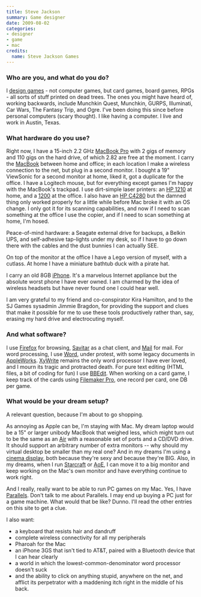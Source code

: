 ```yaml
---
title: Steve Jackson
summary: Game designer
date: 2009-08-02
categories:
- designer
- game
- mac
credits:
  name: Steve Jackson Games
---
```


### Who are you, and what do you do?

I [design games](http://sjgames.com/ "The official Steve Jackson Games website.") - not computer games, but card games, board games, RPGs - all sorts of stuff printed on dead trees. The ones you might have heard of, working backwards, include Munchkin Quest, Munchkin, GURPS, Illuminati, Car Wars, The Fantasy Trip, and Ogre. I've been doing this since before personal computers (scary thought). I like having a computer. I live and work in Austin, Texas.

### What hardware do you use?

Right now, I have a 15-inch 2.2 GHz [MacBook Pro][macbook-pro] with 2 gigs of memory and 110 gigs on the hard drive, of which 2.82 are free at the moment. I carry the [MacBook][] between home and office; in each location I make a wireless connection to the net, but plug in a second monitor. I bought a 19" ViewSonic for a second monitor at home, liked it, got a duplicate for the office. I have a Logitech mouse, but for everything except games I'm happy with the MacBook's trackpad. I use dirt-simple laser printers: an [HP 1210][color-laserjet-cp1210] at home, and a [1200][laserjet-1200] at the office. I also have an [HP C4280][photosmart-c4280] but the damned thing only worked properly for a little while before Mac broke it with an OS change. I only got it for its scanning capabilities, and now if I need to scan something at the office I use the copier, and if I need to scan something at home, I'm hosed.

Peace-of-mind hardware: a Seagate external drive for backups, a Belkin UPS, and self-adhesive tap-lights under my desk, so if I have to go down there with the cables and the dust bunnies I can actually SEE.

On top of the monitor at the office I have a Lego version of myself, with a cutlass. At home I have a miniature bathtub duck with a pirate hat.

I carry an old 8GB [iPhone][]. It's a marvelous Internet appliance but the absolute worst phone I have ever owned. I am charmed by the idea of wireless headsets but have never found one I could hear well.

I am very grateful to my friend and co-conspirator Kira Hamilton, and to the SJ Games sysadmin Jimmie Bragdon, for providing the support and clues that make it possible for me to use these tools productively rather than, say, erasing my hard drive and electrocuting myself.

### And what software?

I use [Firefox][] for browsing, [Savitar][] as a chat client, and [Mail][] for mail. For word processing, I use [Word][], under protest, with some legacy documents in [AppleWorks][]. [XyWrite][] remains the only word processor I have ever loved, and I mourn its tragic and protracted death. For pure text editing (HTML files, a bit of coding for fun) I use [BBEdit][]. When working on a card game, I keep track of the cards using [Filemaker Pro][filemaker-pro], one record per card, one DB per game.

### What would be your dream setup?

A relevant question, because I'm about to go shopping.

As annoying as Apple can be, I'm staying with Mac. My dream laptop would be a 15" or larger unibody MacBook that weighed less, which might turn out to be the same as an [Air][macbook-air] with a reasonable set of ports and a CD/DVD drive. It should support an arbitrary number of extra monitors -- why should my virtual desktop be smaller than my real one? And in my dreams I'm using a [cinema display][cinema-display], both because they're sexy and because they're BIG. Also, in my dreams, when I run [Starcraft][] or [AoE][age-of-empires], I can move it to a big monitor and keep working on the Mac's own monitor and have everything continue to work right.

And I really, really want to be able to run PC games on my Mac. Yes, I have [Parallels][parallels-desktop]. Don't talk to me about Parallels. I may end up buying a PC just for a game machine. What would that be like? Dunno. I'll read the other entries on this site to get a clue.

I also want:

* a keyboard that resists hair and dandruff
* complete wireless connectivity for all my peripherals
* Pharoah for the Mac
* an iPhone 3GS that isn't tied to AT&T, paired with a Bluetooth device that I can hear clearly
* a world in which the lowest-common-denominator word processor doesn't suck
* and the ability to click on anything stupid, anywhere on the net, and afflict its perpetrator with a maddening itch right in the middle of his back.

[age-of-empires]: https://en.wikipedia.org/wiki/Age_of_Empires "An RTS game spanning 10,000 years of history."
[appleworks]: https://en.wikipedia.org/wiki/AppleWorks "An old office suite for the Mac."
[bbedit]: http://www.barebones.com/products/bbedit/ "A text editor for the Mac."
[cinema-display]: https://en.wikipedia.org/wiki/Apple_Cinema_Display "An LCD display."
[color-laserjet-cp1210]: https://www.amazon.com/HP-Color-Laserjet-CP1215-Printer/dp/B00165TATA "A colour laser printer."
[filemaker-pro]: https://www.filemaker.com/products/filemaker-pro/ "A database application."
[firefox]: https://www.mozilla.org/en-US/firefox/new/ "A cross-platform open-source web browser."
[iphone]: https://en.wikipedia.org/wiki/IPhone_(1st_generation) "A smartphone."
[laserjet-1200]: http://web.archive.org/web/20151014045119/http://h10010.www1.hp.com:80/wwpc/us/en/sm/WF10a/18972-18972-3328059-14638-3328066-29789.html "A black and white laser printer."
[macbook-air]: https://www.apple.com/macbook-air/ "A very thin laptop."
[macbook-pro]: https://www.apple.com/macbook-pro/ "A laptop."
[macbook]: https://en.wikipedia.org/wiki/MacBook "A laptop."
[mail]: https://en.wikipedia.org/wiki/Mail_(application) "The default Mac OS X mail client."
[parallels-desktop]: https://www.parallels.com/products/desktop/ "A PC emulator for the Mac."
[photosmart-c4280]: http://web.archive.org/web/20130706074226/http://h10010.www1.hp.com:80/wwpc/ca/en/sm/WF10a/12144670-12145036-12145202-12145202-12430864-80134444.html "An all-in-one printer/scanner/copier."
[savitar]: https://www.heynow.com/savitar/ "A MUD/MUSH/MOO client for the Mac."
[starcraft]: http://us.blizzard.com/en-us/games/sc/ "An immensely popular sci-fi RTS game."
[word]: https://products.office.com/en-us/word "A document editor."
[xywrite]: https://en.wikipedia.org/wiki/XyWrite "An old word processor for DOS and Windows."
